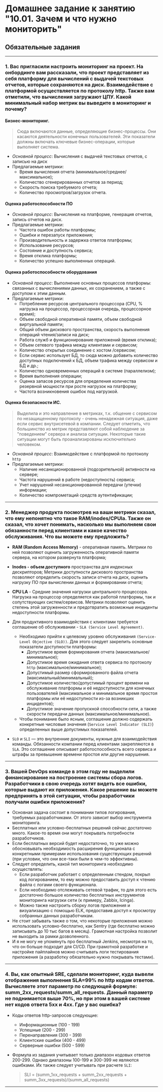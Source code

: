 # Домашнее задание к занятию "10.01. Зачем и что нужно мониторить"

## Обязательные задания
--------------------------------------------------------------------------------------------------------------------------

### 1. Вас пригласили настроить мониторинг на проект. На онбординге вам рассказали, что проект представляет из себя платформу для вычислений с выдачей текстовых отчетов, которые сохраняются на диск. Взаимодействие с платформой осуществляется по протоколу http. Также вам отметили, что вычисления загружают ЦПУ. Какой минимальный набор метрик вы выведите в мониторинг и почему?

#### **Бизнес-мониторинг**. 
> Сюда включаются данные, определяющие бизнес-процессы. Они касаются деятельности конечных пользователей. Эти показатели должны включать ключевые бизнес-операции, которые выполняет система.

* _Основной процесс_: Вычисления с выдачей текстовых отчетов, с записью на диск
* Предлагаемые метрики:
    * Время вычисления отчета (минимальное/среднее/максимальное);
    * Количество сгенерированных отчетов за период;
    * Скорость поиска требуемого отчета;
    * Количество просмотров/загрузок отчета.

#### **Оценка работоспособности ПО**
* _Основной процесс_: Вычисления на платформе, генерация отчетов, запись отчетов на диск.
* Предлагаемые метрики:
    * Частота ошибок работы платформы;
    * Ошибки и перезапуск приложения;
    * Производительность и задержка ответов платформы;
    * Использование ресурсов;
    * Состояние и доступность сервиса;
    * Время отклика платформы;
    * Количество успешно выполненных операций.

#### **Оценка работоспособности оборудования**
* _Основной процесс_: Выполнение основных процессов платформы: связанных с вычислениями данных, их сохранением, а также с доступом к этим данным.
* Предлагаемые метрики:
    * Потребление ресурсов центрального процессора (CPU, % нагрузка на процессор, процессорная очередь, процессорное время);
    * Объем свободной оперативной памяти, объем свободной виртуальной памяти;
    * Общий объем дискового пространства, скорость выполнения операций чтения/записи на диск;
    * Работа служб и функционирование приложений (время отклика);
    * Объем сетевого трафика между клиентами и сервисом;
    * Количество открытых соединение с хостом /сервисом;
    * Если сервис использует БД, то сюда можно добавить количество доступных подключений к БД, объем трафика между сервисом и БД и др.;
    * Количество одновременных операций в системе (параллелизм); 
    * Время выполнения операции;
    * Оценка запасов ресурсов для определения количества резервной мощности при росте нагрузок на платформу;
    * Частота возникновения ошибок под нагрузкой.


#### **Оценка безопасности ИС**. 
> Выделила и это направление в метриках, т.к. общение с сервисом по незащищенному протоколу - очень ненадежная ситуация, даже если сервис внутрисетевой в компании. Следует отметить, что большинство из метрик представляют собой наблюдение за "поведением" сервера и анализа ситуации. Некоторые такие ситуации могут быть проанализированы исключительно человеком.

* _Основной процесс_: Взаимодействие с платформой по протоколу `http`
* Предлагаемые метрики:
    * Наличие несанкционированной (подозрительной) активности на сервере;
    * Частота нарушений в работе (недоступность) сервиса;
    * Учет нарушений несанкционированной передачи (утечки) информации;
    * Количество компрометаций средств аутентификации;    

--------------------------------------------------------------------------------------------------------------------------

### 2. Менеджер продукта посмотрев на ваши метрики сказал, что ему непонятно что такое RAM/inodes/CPUla. Также он сказал, что хочет понимать, насколько мы выполняем свои обязанности перед клиентами и какое качество обслуживания. Что вы можете ему предложить?

* **RAM (Random Access Memory)** - оперативная память. Метрики по ней позволяют оценить загруженность оперативной памяти сервера, на котором развернута платформа;
* **Inodes - объем доступного** пространства для индексных дескрипторов; Метрики доступности дискового пространства позволяют определить скорость записи отчета на диск, оценить нагрузку ПО при вычислении данных и формировании отчета;
* **CPU LA** - Средние значения нагрузки центрального процессора. Нагрузка на процессор определяется как работой платформы, так и сопутствующих систем/сервисов. Метрики позволяют оценить степень этой загруженности и предотвратить возможные инциденты недоступности платформы.

* Для продуктивного взаимодействия с клиентами требуется соглашение об обслуживании - `SLA (Service Level Agreement)`.
    * Необходимо прийти к целевому уровню обслуживания `(Service-Level Objective (SLO))`. Для этого следует закрепить основные показатели доступности платформы:
        * Допустимое время формирования отчета (макисмальное/минимальное);
        * Допустимое время ожидания ответа сервиса по протоколу `http` (максимальное/минимальное);
        * Допустимый размер сформированного файла отчета (максимальный/минимальный);
        * Допустимое количество/допустимый процент времени на обслуживание платформы и её недоступности для конечных пользователей (максимальное и минимальное время простоя платформы или её недоступности из-за возникших инцидентов);
        * Допустимое значение пропускной способности сети, а также скорости передачи данных (максимальное/минимальное).
    * Чтобы понимание было ясным, соглашение должно содержать конкретные числовые значения (`Service Level Indicator (SLI)`) определенных выше допустимых показателей.

* `SLO` и `SLI` — это внутренние документы, нужные для взаимодействия команды. Обязанности компании перед клиентами закрепляются в `SLA`. Это соглашение описывает работоспособность всего сервиса и штрафы за превышение времени простоя или другие нарушения.

--------------------------------------------------------------------------------------------------------------------------

### 3. Вашей DevOps команде в этом году не выделили финансирование на построение системы сбора логов. Разработчики в свою очередь хотят видеть все ошибки, которые выдают их приложения. Какое решение вы можете предпринять в этой ситуации, чтобы разработчики получали ошибки приложения?

* Основная задача состоит в понимании типов логирования, требуемых разработчиками. От этого зависит выбор инструмента мониторинга. 
* Бесплатных или условно-бесплатных решений сейчас достаточно много. Какое-то время они могут покрывать потребности разработчиков. 
* Если бесплатных версий будет недостаточно, то уже можно обосновывать необходимость расширения функционала с конкретными примерами использования существующих решений (при условии, что они все-таки были в чем-то эффективны).
* Следует определить, какой тип мониторинга необходимо осуществлять: 
    * Если разработчик работает с определенным стендом, покрыл код логированием, то ему можно предоставить доступ к чтению файла с логами своего функционала. 
    * Если необходимо отслеживать сетевой трафик, то для этого есть достаточно большое количество бесплатных инструментов мониторинга нагрузки сети (к примеру, Zabbix, Icinga). 
    * Можно также настроить сборку логов приложения и визуализацию с помощью ELK, предоставив доступ к просмотру собранных данных разработчикам.
* Не стоит забывать также о том, что некоторые приложения можно использовать условно-бесплатно, как Sentry (где бесплатно можно записывать до 10 тыс багов в месяц). Грамотная настройка позволит не выходить за рамки дозволенного.
* И я не могу не упомянуть про бесплатный Jenkins, несмотря на то, что он больше подходит для CI/CD. При грамотной разработке и настройке пайплайнов можно считывать логи тестирования приложения (а разработку обязательно нужно покрывать тестами). 

--------------------------------------------------------------------------------------------------------------------------

### 4. Вы, как опытный SRE, сделали мониторинг, куда вывели отображения выполнения SLA=99% по http кодам ответов. Вычисляете этот параметр по следующей формуле: summ_2xx_requests/summ_all_requests. Данный параметр не поднимается выше 70%, но при этом в вашей системе нет кодов ответа 5xx и 4xx. Где у вас ошибка?

* Коды ответов http-запросов следующие:
    - Информационные (100 - 199)
    - Успешные (200 - 299)
    - Перенаправления (300 - 399)
    - Клиентские ошибки (400 - 499)
    - Серверные ошибки (500 - 599)
* Формула из задания учитывает только диапазон кодовых ответов 200-299. Однако диапазоны 100-199 и 300-399 не являются ошибками. Их также следует учитывать при расчете `SLI`:

    > SLI = (summ_1xx_requests + summ_2xx_requests + summ_3xx_requests)/(summ_all_requests)

--------------------------------------------------------------------------------------------------------------------------